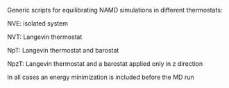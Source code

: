 Generic scripts for equilibrating NAMD simulations in different thermostats:

NVE: isolated system

NVT: Langevin thermostat

NpT: Langevin thermostat and barostat

NpzT: Langevin thermostat and a barostat applied only in z direction


In all cases an energy minimization is included before the MD run

